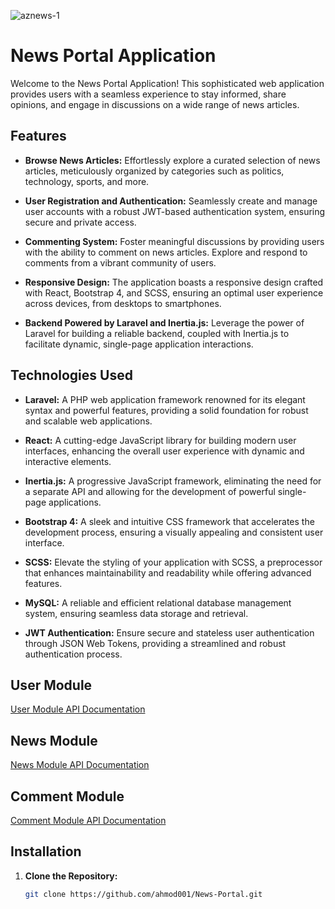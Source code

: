 ![aznews-1](https://github.com/ahmod001/News-Portal/assets/121039395/c9eaa0dc-cdb2-4db2-97ad-00db12597816)

# News Portal Application

Welcome to the News Portal Application! This sophisticated web application provides users with a seamless experience to stay informed, share opinions, and engage in discussions on a wide range of news articles.


## Features

- **Browse News Articles:** Effortlessly explore a curated selection of news articles, meticulously organized by categories such as politics, technology, sports, and more.

- **User Registration and Authentication:** Seamlessly create and manage user accounts with a robust JWT-based authentication system, ensuring secure and private access.

- **Commenting System:** Foster meaningful discussions by providing users with the ability to comment on news articles. Explore and respond to comments from a vibrant community of users.

- **Responsive Design:** The application boasts a responsive design crafted with React, Bootstrap 4, and SCSS, ensuring an optimal user experience across devices, from desktops to smartphones.

- **Backend Powered by Laravel and Inertia.js:** Leverage the power of Laravel for building a reliable backend, coupled with Inertia.js to facilitate dynamic, single-page application interactions.

## Technologies Used

- **Laravel:** A PHP web application framework renowned for its elegant syntax and powerful features, providing a solid foundation for robust and scalable web applications.

- **React:** A cutting-edge JavaScript library for building modern user interfaces, enhancing the overall user experience with dynamic and interactive elements.

- **Inertia.js:** A progressive JavaScript framework, eliminating the need for a separate API and allowing for the development of powerful single-page applications.

- **Bootstrap 4:** A sleek and intuitive CSS framework that accelerates the development process, ensuring a visually appealing and consistent user interface.

- **SCSS:** Elevate the styling of your application with SCSS, a preprocessor that enhances maintainability and readability while offering advanced features.

- **MySQL:** A reliable and efficient relational database management system, ensuring seamless data storage and retrieval.

- **JWT Authentication:** Ensure secure and stateless user authentication through JSON Web Tokens, providing a streamlined and robust authentication process.

## User Module
[User Module API Documentation](https://documenter.getpostman.com/view/29492560/2s9YRB3s39)

## News Module
[News Module API Documentation](https://documenter.getpostman.com/view/29492560/2s9YRB3s38)

## Comment Module
[Comment Module API Documentation](https://documenter.getpostman.com/view/29492560/2s9YRB3s37)

## Installation

1. **Clone the Repository:**

   ```bash
   git clone https://github.com/ahmod001/News-Portal.git

